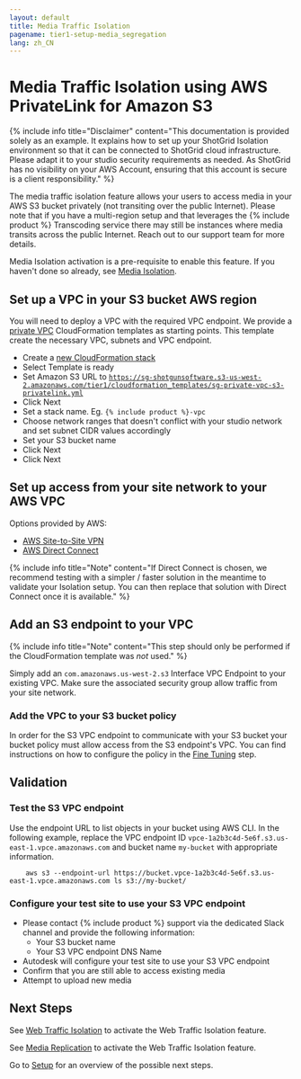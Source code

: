 ```yaml
---
layout: default
title: Media Traffic Isolation
pagename: tier1-setup-media_segregation
lang: zh_CN
---
```


# Media Traffic Isolation using AWS PrivateLink for Amazon S3

{% include info title="Disclaimer" content="This documentation is provided solely as an example. It explains how to set up your ShotGrid Isolation environment so that it can be connected to ShotGrid cloud infrastructure. Please adapt it to your studio security requirements as needed. As ShotGrid has no visibility on your AWS Account, ensuring that this account is secure is a client responsibility." %}

The media traffic isolation feature allows your users to access media in your AWS S3 bucket privately (not transiting over the public Internet). Please note that if you have a multi-region setup and that leverages the {% include product %} Transcoding service there may still be instances where media transits across the public Internet. Reach out to our support team for more details.

Media Isolation activation is a pre-requisite to enable this feature. If you haven't done so already, see [Media Isolation](./s3_bucket.md).

## Set up a VPC in your S3 bucket AWS region

You will need to deploy a VPC with the required VPC endpoint. We provide a [private VPC](https://sg-shotgunsoftware.s3-us-west-2.amazonaws.com/tier1/cloudformation_templates/sg-private-vpc-s3-privatelink.yml) CloudFormation templates as starting points. This template create the necessary VPC, subnets and VPC endpoint.

* Create a [new CloudFormation stack](https://console.aws.amazon.com/cloudformation/home?#/stacks/create/template)
* Select Template is ready
* Set Amazon S3 URL to [`https://sg-shotgunsoftware.s3-us-west-2.amazonaws.com/tier1/cloudformation_templates/sg-private-vpc-s3-privatelink.yml`](https://sg-shotgunsoftware.s3-us-west-2.amazonaws.com/tier1/cloudformation_templates/sg-private-vpc-s3-privatelink.yml)
* Click Next
* Set a stack name. Eg. `{% include product %}-vpc`
* Choose network ranges that doesn't conflict with your studio network and set subnet CIDR values accordingly
* Set your S3 bucket name
* Click Next
* Click Next

## Set up access from your site network to your AWS VPC

Options provided by AWS:
* [AWS Site-to-Site VPN](https://docs.aws.amazon.com/vpn/latest/s2svpn/VPC_VPN.html)
* [AWS Direct Connect](https://aws.amazon.com/directconnect/)

{% include info title="Note" content="If Direct Connect is chosen, we recommend testing with a simpler / faster solution in the meantime to validate your Isolation setup. You can then replace that solution with Direct Connect once it is available." %}

## Add an S3 endpoint to your VPC

{% include info title="Note" content="This step should only be performed if the CloudFormation template was *not* used." %}

Simply add an `com.amazonaws.us-west-2.s3` Interface VPC Endpoint to your existing VPC. Make sure the associated security group allow traffic from your site network.

### Add the VPC to your S3 bucket policy

In order for the S3 VPC endpoint to communicate with your S3 bucket your bucket policy must allow access from the S3 endpoint's VPC. You can find instructions on how to configure the policy in the [Fine Tuning](./tuning.md#s3-bucket-policy) step.

## Validation

### Test the S3 VPC endpoint

Use the endpoint URL to list objects in your bucket using AWS CLI. In the following example, replace the VPC endpoint ID `vpce-1a2b3c4d-5e6f.s3.us-east-1.vpce.amazonaws.com` and bucket name `my-bucket` with appropriate information.

```
    aws s3 --endpoint-url https://bucket.vpce-1a2b3c4d-5e6f.s3.us-east-1.vpce.amazonaws.com ls s3://my-bucket/
```

### Configure your test site to use your S3 VPC endpoint

* Please contact {% include product %} support via the dedicated Slack channel and provide the following information:
  * Your S3 bucket name
  * Your S3 VPC endpoint DNS Name
* Autodesk will configure your test site to use your S3 VPC endpoint
* Confirm that you are still able to access existing media
* Attempt to upload new media

## Next Steps

See [Web Traffic Isolation](./traffic_segregation.md) to activate the Web Traffic Isolation feature.

See [Media Replication](./s3_replication.md) to activate the Web Traffic Isolation feature.

Go to [Setup](./setup.md) for an overview of the possible next steps.
